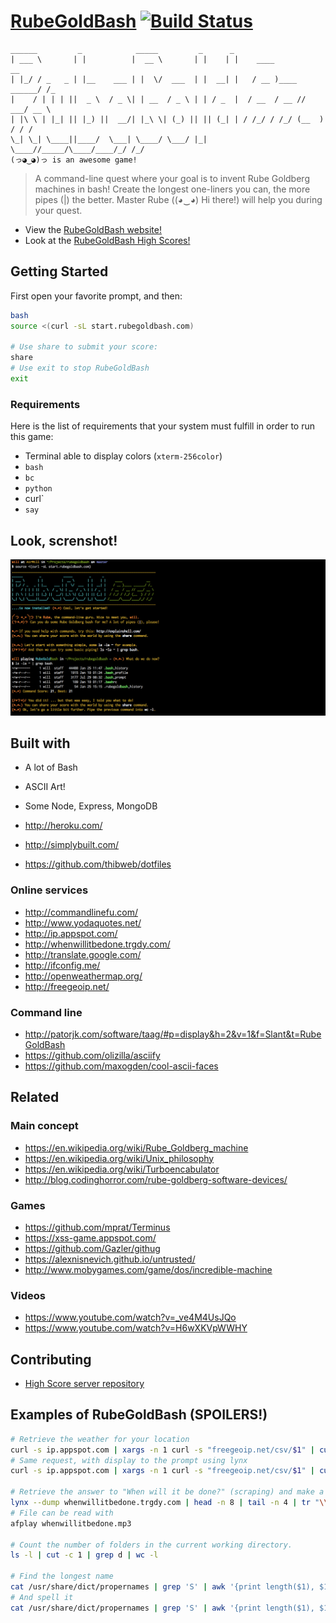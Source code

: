 [RubeGoldBash](http://www.rubegoldbash.com) [![Build Status](https://img.shields.io/travis/ThibWeb/rubegoldbash.svg?style=flat-square)](https://travis-ci.org/ThibWeb/rubegoldbash)
==============

~~~
______         _            _____         _      _                           
| ___ \       | |          |  __ \       | |    | |    ____             __   
| |_/ / _   _ | |__    ___ | |  \/  ___  | |  __| |   / __ )____ ______/ /_  
|    / | | | ||  _ \  / _ \| | __  / _ \ | | / _  |  / __  / __ // ___/ __ \ 
| |\ \ | |_| || |_) ||  __/| |_\ \| (_) || || (_| | / /_/ / /_/ (__  ) / / / 
\_| \_| \____||____/  \___| \____/ \___/ |_| \____//_____/\____/____/_/ /_/  
(っ◕‿◕)っ is an awesome game!
~~~

> A command-line quest where your goal is to invent Rube Goldberg machines in bash! Create the longest one-liners you can, the more pipes (|) the better.
> Master Rube ((◕‿◕) Hi there!) will help you during your quest.

- View the [RubeGoldBash website!](http://www.rubegoldbash.com)
- Look at the [RubeGoldBash High Scores!](http://highscore.rubegoldbash.com)

## Getting Started

First open your favorite prompt, and then:

~~~bash
bash
source <(curl -sL start.rubegoldbash.com)

# Use share to submit your score:
share
# Use exit to stop RubeGoldBash
exit
~~~

### Requirements

Here is the list of requirements that your system must fulfill in order to run this game:

- Terminal able to display colors (`xterm-256color`)
- `bash`
- `bc`
- `python`
- curl`
- `say`

## Look, screnshot!

![Screenshot](rubegoldbash-screenshot.png)

## Built with

- A lot of Bash
- ASCII Art!
- Some Node, Express, MongoDB

- http://heroku.com/
- http://simplybuilt.com/
- https://github.com/thibweb/dotfiles

### Online services

- http://commandlinefu.com/
- http://www.yodaquotes.net/
- http://ip.appspot.com/
- http://whenwillitbedone.trgdy.com/
- http://translate.google.com/
- http://ifconfig.me/
- http://openweathermap.org/
- http://freegeoip.net/

### Command line

- http://patorjk.com/software/taag/#p=display&h=2&v=1&f=Slant&t=RubeGoldBash
- https://github.com/olizilla/asciify
- https://github.com/maxogden/cool-ascii-faces

## Related

### Main concept

- https://en.wikipedia.org/wiki/Rube_Goldberg_machine
- https://en.wikipedia.org/wiki/Unix_philosophy
- https://en.wikipedia.org/wiki/Turboencabulator
- http://blog.codinghorror.com/rube-goldberg-software-devices/

### Games

- https://github.com/mprat/Terminus
- https://xss-game.appspot.com/
- https://github.com/Gazler/githug
- https://alexnisnevich.github.io/untrusted/
- http://www.mobygames.com/game/dos/incredible-machine

### Videos

- https://www.youtube.com/watch?v=_ve4M4UsJQo
- https://www.youtube.com/watch?v=H6wXKVpWWHY

## Contributing

- [High Score server repository](https://github.com/ThibWeb/rubegoldbash-server)

## Examples of RubeGoldBash (SPOILERS!)

~~~bash
# Retrieve the weather for your location
curl -s ip.appspot.com | xargs -n 1 curl -s "freegeoip.net/csv/$1" | cut -d ',' -f '9 10' | sed 's/,/\&lon=/g' | xargs -n 1 echo "http://api.openweathermap.org/data/2.5/weather?mode=html&lat=$1" | sed 's/ //g' | xargs -n 1 curl -s $1 | tee weather.html
# Same request, with display to the prompt using lynx
curl -s ip.appspot.com | xargs -n 1 curl -s "freegeoip.net/csv/$1" | cut -d ',' -f '9 10' | sed 's/,/\&lon=/g' | xargs -n 1 echo "http://api.openweathermap.org/data/2.5/weather?mode=html&lat=$1" | sed 's/ //g' | xargs -n 1 curl -s $1 | lynx -stdin -dump

# Retrieve the answer to "When will it be done?" (scraping) and make a nice voice read it for you.
lynx --dump whenwillitbedone.trgdy.com | head -n 8 | tail -n 4 | tr "\\n" ' ' | cut -d '[' -f 1 | sed 's/   //g' | sed "s/'/ /g" | perl -pe 's/([^a-zA-Z0-9_.!~*()'\''-])/sprintf("%%%02X", ord($1))/ge' | xargs -n 1 echo "http://translate.google.com/translate_tts?ie=UTF-8&tl=en&q=$1" | sed 's/ //g' | xargs -n 1 curl -s "$1" > whenwillitbedone.mp3
# File can be read with
afplay whenwillitbedone.mp3

# Count the number of folders in the current working directory.
ls -l | cut -c 1 | grep d | wc -l

# Find the longest name
cat /usr/share/dict/propernames | grep 'S' | awk '{print length($1), $1}' | sort -n | tail -n 1 | cut -d ' ' -f 2
# And spell it
cat /usr/share/dict/propernames | grep 'S' | awk '{print length($1), $1}' | sort -n | tail -n 1 | cut -d ' ' -f 2 | say
~~~
